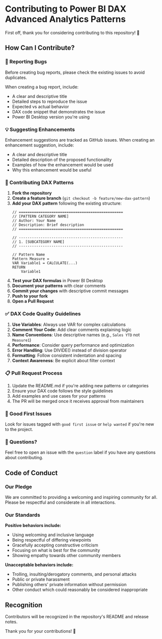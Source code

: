 # Contributing to Power BI DAX Advanced Analytics Patterns

First off, thank you for considering contributing to this repository! 🎉

## How Can I Contribute?

### 🐛 Reporting Bugs

Before creating bug reports, please check the existing issues to avoid duplicates.

When creating a bug report, include:
- A clear and descriptive title
- Detailed steps to reproduce the issue
- Expected vs actual behavior
- DAX code snippet that demonstrates the issue
- Power BI Desktop version you're using

### 💡 Suggesting Enhancements

Enhancement suggestions are tracked as GitHub issues. When creating an enhancement suggestion, include:
- A clear and descriptive title
- Detailed description of the proposed functionality
- Examples of how the enhancement would be used
- Why this enhancement would be useful

### 📝 Contributing DAX Patterns

1. **Fork the repository**
2. **Create a feature branch** (`git checkout -b feature/new-dax-pattern`)
3. **Add your DAX pattern** following the existing structure:
   ```dax
   // ================================================
   // [PATTERN CATEGORY NAME]
   // Author: Your Name
   // Description: Brief description
   // ================================================
   
   // ------------------------------------------------
   // 1. [SUBCATEGORY NAME]
   // ------------------------------------------------
   
   // Pattern Name
   Pattern Measure = 
   VAR Variable1 = CALCULATE(...)
   RETURN
       Variable1
   ```
4. **Test your DAX formulas** in Power BI Desktop
5. **Document your patterns** with clear comments
6. **Commit your changes** with descriptive commit messages
7. **Push to your fork**
8. **Open a Pull Request**

### ✅ DAX Code Quality Guidelines

1. **Use Variables**: Always use VAR for complex calculations
2. **Comment Your Code**: Add clear comments explaining logic
3. **Name Conventions**: Use descriptive names (e.g., `Sales YTD` not `Measure1`)
4. **Performance**: Consider query performance and optimization
5. **Error Handling**: Use DIVIDE() instead of division operator
6. **Formatting**: Follow consistent indentation and spacing
7. **Context Awareness**: Be explicit about filter context

### 📋 Pull Request Process

1. Update the README.md if you're adding new patterns or categories
2. Ensure your DAX code follows the style guidelines
3. Add examples and use cases for your patterns
4. The PR will be merged once it receives approval from maintainers

### 🎯 Good First Issues

Look for issues tagged with `good first issue` or `help wanted` if you're new to the project.

### 💬 Questions?

Feel free to open an issue with the `question` label if you have any questions about contributing.

## Code of Conduct

### Our Pledge

We are committed to providing a welcoming and inspiring community for all. Please be respectful and considerate in all interactions.

### Our Standards

**Positive behaviors include:**
- Using welcoming and inclusive language
- Being respectful of differing viewpoints
- Gracefully accepting constructive criticism
- Focusing on what is best for the community
- Showing empathy towards other community members

**Unacceptable behaviors include:**
- Trolling, insulting/derogatory comments, and personal attacks
- Public or private harassment
- Publishing others' private information without permission
- Other conduct which could reasonably be considered inappropriate

## Recognition

Contributors will be recognized in the repository's README and release notes.

Thank you for your contributions! 🚀
